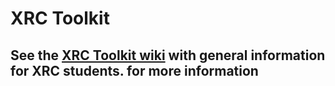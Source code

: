 # XRC Toolkit

## See the [XRC Toolkit wiki](../../wiki) with general information for XRC students.  for more information
